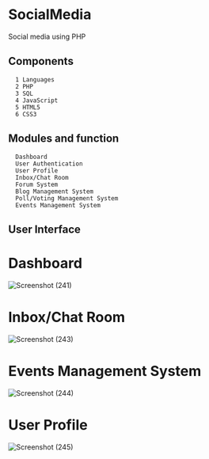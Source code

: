 # SocialMedia
Social media using PHP 


## Components
      1 Languages
      2 PHP 
      3 SQL 
      4 JavaScript 
      5 HTML5
      6 CSS3

## Modules and function 

      Dashboard
      User Authentication
      User Profile
      Inbox/Chat Room
      Forum System
      Blog Management System
      Poll/Voting Management System
      Events Management System


## User Interface
# Dashboard
![Screenshot (241)](https://github.com/AshishJadhav45/SocialMedia/assets/77589461/726b61fe-f5bd-4336-8ff9-24a5b77617e1)
# Inbox/Chat Room
![Screenshot (243)](https://github.com/AshishJadhav45/SocialMedia/assets/77589461/41b39ae0-e4a0-4360-988c-74f89f4c8aeb)
# Events Management System
![Screenshot (244)](https://github.com/AshishJadhav45/SocialMedia/assets/77589461/968c191f-e655-4d7e-946e-8b9a65b7837c)
# User Profile
![Screenshot (245)](https://github.com/AshishJadhav45/SocialMedia/assets/77589461/4a682cad-452b-4602-bed8-9efd049ac88c)



